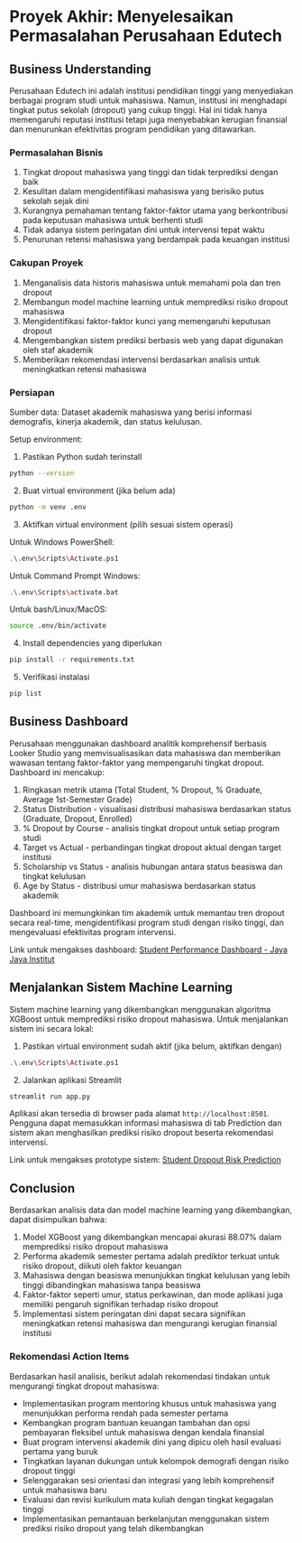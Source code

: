<!-- filepath: d:\IDCamp\Mahir\Last\README.md -->

# Proyek Akhir: Menyelesaikan Permasalahan Perusahaan Edutech

## Business Understanding

Perusahaan Edutech ini adalah institusi pendidikan tinggi yang menyediakan berbagai program studi untuk mahasiswa. Namun, institusi ini menghadapi tingkat putus sekolah (dropout) yang cukup tinggi. Hal ini tidak hanya memengaruhi reputasi institusi tetapi juga menyebabkan kerugian finansial dan menurunkan efektivitas program pendidikan yang ditawarkan.

### Permasalahan Bisnis

1. Tingkat dropout mahasiswa yang tinggi dan tidak terprediksi dengan baik
2. Kesulitan dalam mengidentifikasi mahasiswa yang berisiko putus sekolah sejak dini
3. Kurangnya pemahaman tentang faktor-faktor utama yang berkontribusi pada keputusan mahasiswa untuk berhenti studi
4. Tidak adanya sistem peringatan dini untuk intervensi tepat waktu
5. Penurunan retensi mahasiswa yang berdampak pada keuangan institusi

### Cakupan Proyek

1. Menganalisis data historis mahasiswa untuk memahami pola dan tren dropout
2. Membangun model machine learning untuk memprediksi risiko dropout mahasiswa
3. Mengidentifikasi faktor-faktor kunci yang memengaruhi keputusan dropout
4. Mengembangkan sistem prediksi berbasis web yang dapat digunakan oleh staf akademik
5. Memberikan rekomendasi intervensi berdasarkan analisis untuk meningkatkan retensi mahasiswa

### Persiapan

Sumber data: Dataset akademik mahasiswa yang berisi informasi demografis, kinerja akademik, dan status kelulusan.

Setup environment:

1. Pastikan Python sudah terinstall

```bash
python --version
```

2. Buat virtual environment (jika belum ada)

```bash
python -m venv .env
```

3. Aktifkan virtual environment (pilih sesuai sistem operasi)

Untuk Windows PowerShell:

```bash
.\.env\Scripts\Activate.ps1
```

Untuk Command Prompt Windows:

```bash
.\.env\Scripts\activate.bat
```

Untuk bash/Linux/MacOS:

```bash
source .env/bin/activate
```

4. Install dependencies yang diperlukan

```bash
pip install -r requirements.txt
```

5. Verifikasi instalasi

```bash
pip list
```

## Business Dashboard

Perusahaan menggunakan dashboard analitik komprehensif berbasis Looker Studio yang memvisualisasikan data mahasiswa dan memberikan wawasan tentang faktor-faktor yang mempengaruhi tingkat dropout. Dashboard ini mencakup:

1. Ringkasan metrik utama (Total Student, % Dropout, % Graduate, Average 1st-Semester Grade)
2. Status Distribution - visualisasi distribusi mahasiswa berdasarkan status (Graduate, Dropout, Enrolled)
3. % Dropout by Course - analisis tingkat dropout untuk setiap program studi
4. Target vs Actual - perbandingan tingkat dropout aktual dengan target institusi
5. Scholarship vs Status - analisis hubungan antara status beasiswa dan tingkat kelulusan
6. Age by Status - distribusi umur mahasiswa berdasarkan status akademik

Dashboard ini memungkinkan tim akademik untuk memantau tren dropout secara real-time, mengidentifikasi program studi dengan risiko tinggi, dan mengevaluasi efektivitas program intervensi.

Link untuk mengakses dashboard: [Student Performance Dashboard - Jaya Jaya Institut](https://lookerstudio.google.com/reporting/f1a641f4-544f-4f1a-b753-c4f0c9ac2655)

## Menjalankan Sistem Machine Learning

Sistem machine learning yang dikembangkan menggunakan algoritma XGBoost untuk memprediksi risiko dropout mahasiswa. Untuk menjalankan sistem ini secara lokal:

1. Pastikan virtual environment sudah aktif (jika belum, aktifkan dengan)

```bash
.\.env\Scripts\Activate.ps1
```

2. Jalankan aplikasi Streamlit

```bash
streamlit run app.py
```

Aplikasi akan tersedia di browser pada alamat `http://localhost:8501`. Pengguna dapat memasukkan informasi mahasiswa di tab Prediction dan sistem akan menghasilkan prediksi risiko dropout beserta rekomendasi intervensi.

Link untuk mengakses prototype sistem: [Student Dropout Risk Prediction](https://malikusfz-menyelesaikan-permasalahan-perusahaan-edut-app-yw31x7.streamlit.app/)

## Conclusion

Berdasarkan analisis data dan model machine learning yang dikembangkan, dapat disimpulkan bahwa:

1. Model XGBoost yang dikembangkan mencapai akurasi 88.07% dalam memprediksi risiko dropout mahasiswa
2. Performa akademik semester pertama adalah prediktor terkuat untuk risiko dropout, diikuti oleh faktor keuangan
3. Mahasiswa dengan beasiswa menunjukkan tingkat kelulusan yang lebih tinggi dibandingkan mahasiswa tanpa beasiswa
4. Faktor-faktor seperti umur, status perkawinan, dan mode aplikasi juga memiliki pengaruh signifikan terhadap risiko dropout
5. Implementasi sistem peringatan dini dapat secara signifikan meningkatkan retensi mahasiswa dan mengurangi kerugian finansial institusi

### Rekomendasi Action Items

Berdasarkan hasil analisis, berikut adalah rekomendasi tindakan untuk mengurangi tingkat dropout mahasiswa:

- Implementasikan program mentoring khusus untuk mahasiswa yang menunjukkan performa rendah pada semester pertama
- Kembangkan program bantuan keuangan tambahan dan opsi pembayaran fleksibel untuk mahasiswa dengan kendala finansial
- Buat program intervensi akademik dini yang dipicu oleh hasil evaluasi pertama yang buruk
- Tingkatkan layanan dukungan untuk kelompok demografi dengan risiko dropout tinggi
- Selenggarakan sesi orientasi dan integrasi yang lebih komprehensif untuk mahasiswa baru
- Evaluasi dan revisi kurikulum mata kuliah dengan tingkat kegagalan tinggi
- Implementasikan pemantauan berkelanjutan menggunakan sistem prediksi risiko dropout yang telah dikembangkan
